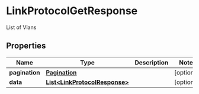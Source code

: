 

# LinkProtocolGetResponse

List of Vlans

## Properties

| Name | Type | Description | Notes |
|------------ | ------------- | ------------- | -------------|
|**pagination** | [**Pagination**](Pagination.md) |  |  [optional] |
|**data** | [**List&lt;LinkProtocolResponse&gt;**](LinkProtocolResponse.md) |  |  [optional] |



